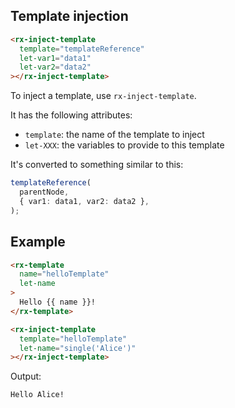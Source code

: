 ## Template injection

```html
<rx-inject-template
  template="templateReference"
  let-var1="data1"
  let-var2="data2"
></rx-inject-template>
```

To inject a template, use `rx-inject-template`.

It has the following attributes:

- `template`: the name of the template to inject
- `let-XXX`: the variables to provide to this template

It's converted to something similar to this:

```ts
templateReference(
  parentNode,
  { var1: data1, var2: data2 },
);
```

## Example

```html
<rx-template
  name="helloTemplate"
  let-name
>
  Hello {{ name }}!
</rx-template>

<rx-inject-template
  template="helloTemplate"
  let-name="single('Alice')"
></rx-inject-template>
```

Output:

```html
Hello Alice!
```

